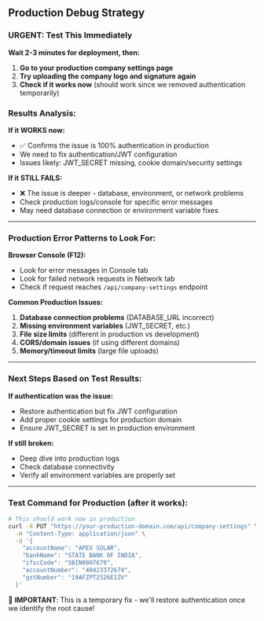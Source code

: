 ## Production Debug Strategy

### URGENT: Test This Immediately

**Wait 2-3 minutes for deployment, then:**

1. **Go to your production company settings page**
2. **Try uploading the company logo and signature again**
3. **Check if it works now** (should work since we removed authentication temporarily)

### Results Analysis:

**If it WORKS now:**
- ✅ Confirms the issue is 100% authentication in production
- We need to fix authentication/JWT configuration
- Issues likely: JWT_SECRET missing, cookie domain/security settings

**If it STILL FAILS:**
- ❌ The issue is deeper - database, environment, or network problems
- Check production logs/console for specific error messages
- May need database connection or environment variable fixes

---

### Production Error Patterns to Look For:

**Browser Console (F12):**
- Look for error messages in Console tab
- Look for failed network requests in Network tab
- Check if request reaches `/api/company-settings` endpoint

**Common Production Issues:**
1. **Database connection problems** (DATABASE_URL incorrect)
2. **Missing environment variables** (JWT_SECRET, etc.)
3. **File size limits** (different in production vs development)
4. **CORS/domain issues** (if using different domains)
5. **Memory/timeout limits** (large file uploads)

---

### Next Steps Based on Test Results:

**If authentication was the issue:**
- Restore authentication but fix JWT configuration
- Add proper cookie settings for production domain
- Ensure JWT_SECRET is set in production environment

**If still broken:**
- Deep dive into production logs
- Check database connectivity
- Verify all environment variables are properly set

---

### Test Command for Production (after it works):
```bash
# This should work now in production
curl -X PUT "https://your-production-domain.com/api/company-settings" \
  -H "Content-Type: application/json" \
  -d '{
    "accountName": "APEX SOLAR",
    "bankName": "STATE BANK OF INDIA",
    "ifscCode": "SBIN0007679", 
    "accountNumber": "40423372674",
    "gstNumber": "19AFZPT2526E1ZV"
  }'
```

🚨 **IMPORTANT**: This is a temporary fix - we'll restore authentication once we identify the root cause!
